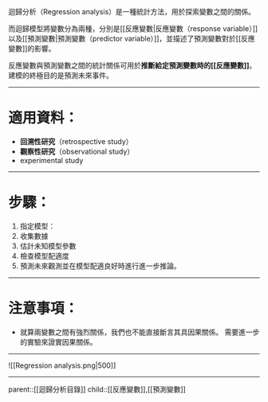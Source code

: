 迴歸分析（Regression analysis）是一種統計方法，用於探索變數之間的關係。

而迴歸模型將變數分為兩種，分別是[[反應變數|反應變數（response variable）]]以及[[預測變數|預測變數（predictor variable）]]，並描述了預測變數對於[[反應變數]]的影響。

反應變數與預測變數之間的統計關係可用於**推斷給定預測變數時的[[反應變數]]**。
建模的終極目的是預測未來事件。
- - -
# 適用資料：
- **回溯性研究**（retrospective study）
- **觀察性研究**（observational study）
- experimental study
- - -
# 步驟：
1. 指定模型：
2. 收集數據
3. 估計未知模型參數
4. 檢查模型配適度
5. 預測未來觀測並在模型配適良好時進行進一步推論。
- - -
# 注意事項：
- 就算兩變數之間有強烈關係，我們也不能直接斷言其具因果關係。
需要進一步的實驗來證實因果關係。
- - -
![[Regression analysis.png|500]]
- - -
parent::[[迴歸分析目錄]]
child::[[反應變數]],[[預測變數]]